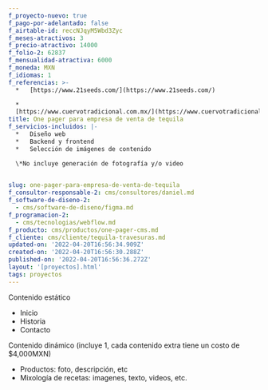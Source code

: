 ```yaml
---
f_proyecto-nuevo: true
f_pago-por-adelantado: false
f_airtable-id: reccNJqyM5Wbd3Zyc
f_meses-atractivos: 3
f_precio-atractivo: 14000
f_folio-2: 62837
f_mensualidad-atractiva: 6000
f_moneda: MXN
f_idiomas: 1
f_referencias: >-
  *   [https://www.21seeds.com/](https://www.21seeds.com/)

  *  
  ‍[https://www.cuervotradicional.com.mx/](https://www.cuervotradicional.com.mx/%23)
title: One pager para empresa de venta de tequila
f_servicios-incluidos: |-
  *   Diseño web
  *   Backend y frontend
  *   Selección de imágenes de contenido

  \*No incluye generación de fotografía y/o video

  ‍
slug: one-pager-para-empresa-de-venta-de-tequila
f_consultor-responsable-2: cms/consultores/daniel.md
f_software-de-diseno-2:
  - cms/software-de-diseno/figma.md
f_programacion-2:
  - cms/tecnologias/webflow.md
f_producto: cms/productos/one-pager-cms.md
f_cliente: cms/cliente/tequila-travesuras.md
updated-on: '2022-04-20T16:56:34.909Z'
created-on: '2022-04-20T16:56:30.288Z'
published-on: '2022-04-20T16:56:36.272Z'
layout: '[proyectos].html'
tags: proyectos
---
```


Contenido estático

*   Inicio
*   Historia
*   Contacto

Contenido dinámico (incluye 1, cada contenido extra tiene un costo de $4,000MXN)

*   Productos: foto, descripción, etc
*   Mixología de recetas: imagenes, texto, videos, etc.
